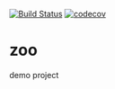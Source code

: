 [![Build Status](https://travis-ci.org/ilya1291/zoo.svg?branch=master)](https://travis-ci.org/ilya1291/zoo)
[![codecov](https://codecov.io/gh/ilya1291/zoo/branch/master/graph/badge.svg)](https://codecov.io/gh/ilya1291/zoo)

# zoo
demo project
